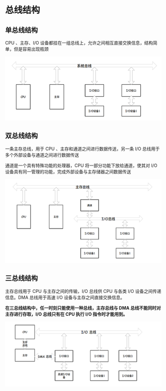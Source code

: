 # 总线结构

## 单总线结构

CPU 、主存、I/O 设备都挂在一组总线上，允许之间相互直接交换信息，结构简单，但是容易出现瓶颈

![](.gitbook/assets/dan-zong-xian-jie-gou-.png)

## 双总线结构

一条主存总线，用于 CPU 、主存和通道之间进行数据传送，另一条 I/O 总线用于多个外部设备与通道之间进行数据传送

通道是一个具有特殊功能的处理器，CPU 将一部分功能下放给通道，使其对 I/O 设备具有同一管理的功能，完成外部设备与主存储器之间数据传送

![](.gitbook/assets/shuang-zong-xian-jie-gou-.png)

## 三总线结构

主存总线用于 CPU 与主存之间的传输，I/O 总线供 CPU 与各类 I/O 设备之间传递信息。DMA 总线用于高速 I/O 设备与主存之间直接交换信息。

**在三总线结构中，任一时刻只能使用一种总线，主存总线与 DMA 总线不能同时对主存进行存取，I/O 总线只有在 CPU 执行 I/O 指令时才能用到。**

![](.gitbook/assets/san-zong-xian-jie-gou-.png)

